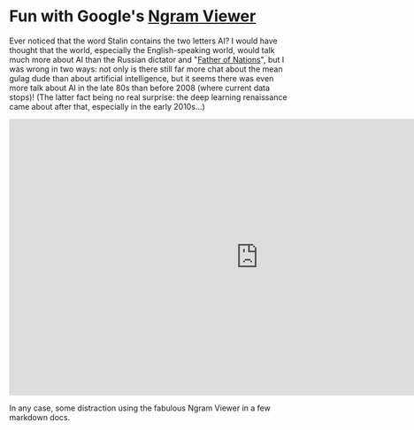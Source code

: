 # Fun with Google's [Ngram Viewer](https://books.google.com/ngrams)

Ever noticed that the word Stalin contains the two letters AI? I would have thought that the world, especially the English-speaking world, would talk much more about AI than the Russian dictator and "[Father of Nations](https://en.wikipedia.org/wiki/Stalin's_cult_of_personality)", but I was wrong in two ways: not only is there still far more chat about the mean gulag dude than about artificial intelligence, but it seems there was even more talk about AI in the late 80s than before 2008 (where current data stops)! (The latter fact being no real surprise: the deep learning renaissance came about after that, especially in the early 2010s...)


<div><iframe name="ngram_chart" src="https://books.google.com/ngrams/interactive_chart?content=Stalin%2CAI&year_start=1920&year_end=2008&corpus=15&smoothing=3&share=&direct_url=t1%3B%2CStalin%3B%2Cc0%3B.t1%3B%2CAI%3B%2Cc0" width=900 height=500 marginwidth=0 marginheight=0 hspace=0 vspace=0 frameborder=0 scrolling=no></iframe></div>  

In any case, some distraction using the fabulous Ngram Viewer in a few markdown docs.




